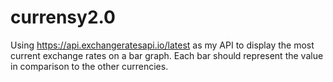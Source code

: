 # currensy2.0

Using https://api.exchangeratesapi.io/latest as my API to display the most current exchange rates on a bar graph. Each bar should represent the value in comparison to the other currencies.
